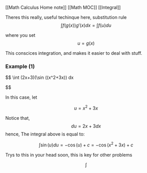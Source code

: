 [[Math Calculus Home note]]
[[Math MOC]]
[[Integral]]


Theres this really, useful techinque here, substitution rule
$$
\int f(g(x)) g'(x) dx= \int f(u) du
$$

where you set 
$$
u=g(x)
$$



This conscices integration, and makes it easier to deal with stuff.

### Example (1)

$$
\int (2x+3)(\sin ((x^2+3x)) dx

$$

In this case, let


$$
u= x^2+3x
$$

Notice that,
$$
du=2x+3 dx
$$
hence,
The integral above is equal to:

$$
\int \sin(u) du=-\cos(u)+c=-\cos(x^2+3x)+c
$$


Trys to this in your head soon, this is key for other problems




$$
\int^{}_{}
$$